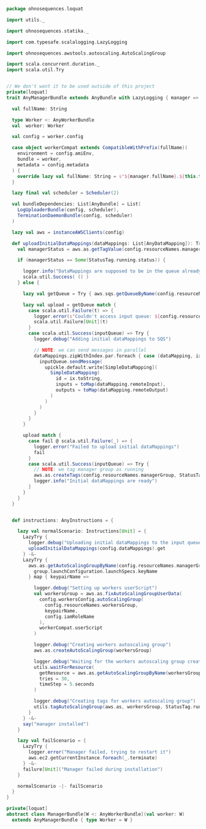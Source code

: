 
```scala
package ohnosequences.loquat

import utils._

import ohnosequences.statika._

import com.typesafe.scalalogging.LazyLogging

import ohnosequences.awstools.autoscaling.AutoScalingGroup

import scala.concurrent.duration._
import scala.util.Try


// We don't want it to be used outside of this project
private[loquat]
trait AnyManagerBundle extends AnyBundle with LazyLogging { manager =>

  val fullName: String

  type Worker <: AnyWorkerBundle
  val  worker: Worker

  val config = worker.config

  case object workerCompat extends CompatibleWithPrefix(fullName)(
    environment = config.amiEnv,
    bundle = worker,
    metadata = config.metadata
  ) {
    override lazy val fullName: String = s"${manager.fullName}.${this.toString}"
  }

  lazy final val scheduler = Scheduler(2)

  val bundleDependencies: List[AnyBundle] = List(
    LogUploaderBundle(config, scheduler),
    TerminationDaemonBundle(config, scheduler)
  )

  lazy val aws = instanceAWSClients(config)

  def uploadInitialDataMappings(dataMappings: List[AnyDataMapping]): Try[Unit] = {
    val managerStatus = aws.as.getTagValue(config.resourceNames.managerGroup, StatusTag.label)

    if (managerStatus == Some(StatusTag.running.status)) {

      logger.info("DataMappings are supposed to be in the queue already")
      scala.util.Success( () )
    } else {

      lazy val getQueue = Try { aws.sqs.getQueueByName(config.resourceNames.inputQueue).get }

      lazy val upload = getQueue match {
        case scala.util.Failure(t) => {
          logger.error(s"Couldn't access input queue: ${config.resourceNames.inputQueue}")
          scala.util.Failure[Unit](t)
        }
        case scala.util.Success(inputQueue) => Try {
          logger.debug("Adding initial dataMappings to SQS")

          // NOTE: we can send messages in parallel
          dataMappings.zipWithIndex.par.foreach { case (dataMapping, ix) =>
            inputQueue.sendMessage(
              upickle.default.write[SimpleDataMapping](
                SimpleDataMapping(
                  id = ix.toString,
                  inputs = toMap(dataMapping.remoteInput),
                  outputs = toMap(dataMapping.remoteOutput)
                )
              )
            )
          }
        }
      }

      upload match {
        case fail @ scala.util.Failure(_) => {
          logger.error("Failed to upload initial dataMappings")
          fail
        }
        case scala.util.Success(inputQueue) => Try {
          // NOTE: we tag manager group as running
          aws.as.createTags(config.resourceNames.managerGroup, StatusTag.running)
          logger.info("Initial dataMappings are ready")
        }
      }
    }
  }


  def instructions: AnyInstructions = {

    lazy val normalScenario: Instructions[Unit] = {
      LazyTry {
        logger.debug("Uploading initial dataMappings to the input queue")
        uploadInitialDataMappings(config.dataMappings).get
      } -&-
      LazyTry {
        aws.as.getAutoScalingGroupByName(config.resourceNames.managerGroup) map { group =>
          group.launchConfiguration.launchSpecs.keyName
        } map { keypairName =>

          logger.debug("Setting up workers userScript")
          val workersGroup = aws.as.fixAutoScalingGroupUserData(
            config.workersConfig.autoScalingGroup(
              config.resourceNames.workersGroup,
              keypairName,
              config.iamRoleName
            ),
            workerCompat.userScript
          )

          logger.debug("Creating workers autoscaling group")
          aws.as.createAutoScalingGroup(workersGroup)

          logger.debug("Waiting for the workers autoscaling group creation")
          utils.waitForResource(
            getResource = aws.as.getAutoScalingGroupByName(workersGroup.name),
            tries = 30,
            timeStep = 5.seconds
          )

          logger.debug("Creating tags for workers autoscaling group")
          utils.tagAutoScalingGroup(aws.as, workersGroup, StatusTag.running)
        }
      } -&-
      say("manager installed")
    }

    lazy val failScenario = {
      LazyTry {
        logger.error("Manager failed, trying to restart it")
        aws.ec2.getCurrentInstance.foreach(_.terminate)
      } -&-
      failure[Unit]("Manager failed during installation")
    }

    normalScenario -|- failScenario
  }
}

private[loquat]
abstract class ManagerBundle[W <: AnyWorkerBundle](val worker: W)
  extends AnyManagerBundle { type Worker = W }

```




[main/scala/ohnosequences/loquat/configs/autoscaling.scala]: configs/autoscaling.scala.md
[main/scala/ohnosequences/loquat/configs/general.scala]: configs/general.scala.md
[main/scala/ohnosequences/loquat/configs/loquat.scala]: configs/loquat.scala.md
[main/scala/ohnosequences/loquat/configs/resources.scala]: configs/resources.scala.md
[main/scala/ohnosequences/loquat/configs/termination.scala]: configs/termination.scala.md
[main/scala/ohnosequences/loquat/configs/user.scala]: configs/user.scala.md
[main/scala/ohnosequences/loquat/dataMappings.scala]: dataMappings.scala.md
[main/scala/ohnosequences/loquat/dataProcessing.scala]: dataProcessing.scala.md
[main/scala/ohnosequences/loquat/logger.scala]: logger.scala.md
[main/scala/ohnosequences/loquat/loquats.scala]: loquats.scala.md
[main/scala/ohnosequences/loquat/manager.scala]: manager.scala.md
[main/scala/ohnosequences/loquat/terminator.scala]: terminator.scala.md
[main/scala/ohnosequences/loquat/utils.scala]: utils.scala.md
[main/scala/ohnosequences/loquat/worker.scala]: worker.scala.md
[test/scala/ohnosequences/loquat/test/config.scala]: ../../../../test/scala/ohnosequences/loquat/test/config.scala.md
[test/scala/ohnosequences/loquat/test/data.scala]: ../../../../test/scala/ohnosequences/loquat/test/data.scala.md
[test/scala/ohnosequences/loquat/test/dataMappings.scala]: ../../../../test/scala/ohnosequences/loquat/test/dataMappings.scala.md
[test/scala/ohnosequences/loquat/test/dataProcessing.scala]: ../../../../test/scala/ohnosequences/loquat/test/dataProcessing.scala.md
[test/scala/ohnosequences/loquat/test/md5.scala]: ../../../../test/scala/ohnosequences/loquat/test/md5.scala.md